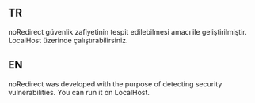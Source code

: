 ## TR

noRedirect güvenlik zafiyetinin tespit edilebilmesi amacı ile geliştirilmiştir.
LocalHost üzerinde çalıştırabilirsiniz.

## EN

noRedirect was developed with the purpose of detecting security vulnerabilities.
You can run it on LocalHost.

